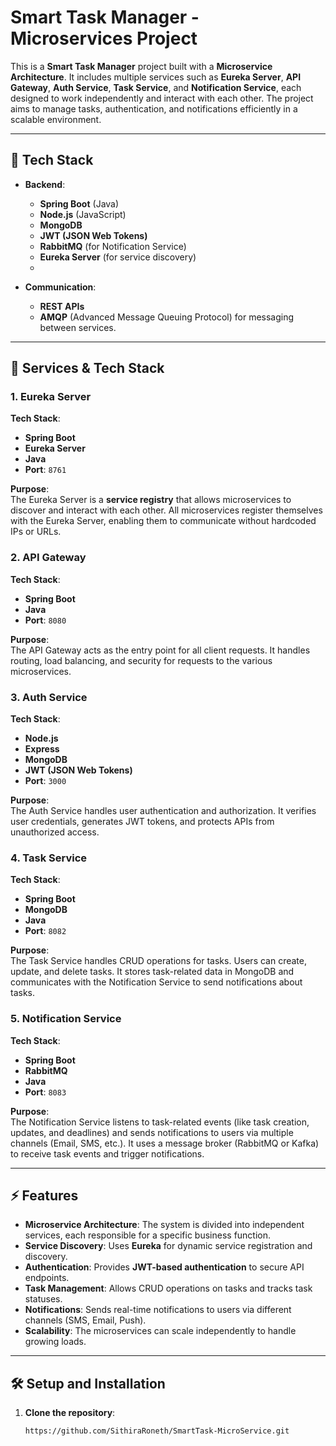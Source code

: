 # Smart Task Manager - Microservices Project

This is a **Smart Task Manager** project built with a **Microservice Architecture**. It includes multiple services such as **Eureka Server**, **API Gateway**, **Auth Service**, **Task Service**, and **Notification Service**, each designed to work independently and interact with each other. The project aims to manage tasks, authentication, and notifications efficiently in a scalable environment.

---

## 🚀 Tech Stack

- **Backend**:  
  - **Spring Boot** (Java)  
  - **Node.js** (JavaScript)  
  - **MongoDB**  
  - **JWT (JSON Web Tokens)**  
  - **RabbitMQ** (for Notification Service)  
  - **Eureka Server** (for service discovery)
  - 

- **Communication**:  
  - **REST APIs**  
  - **AMQP** (Advanced Message Queuing Protocol) for messaging between services.

---

## 🔧 Services & Tech Stack

### 1. **Eureka Server**  
**Tech Stack**:  
- **Spring Boot**  
- **Eureka Server**  
- **Java**  
- **Port**: `8761`  

**Purpose**:  
The Eureka Server is a **service registry** that allows microservices to discover and interact with each other. All microservices register themselves with the Eureka Server, enabling them to communicate without hardcoded IPs or URLs.

### 2. **API Gateway**  
**Tech Stack**:  
- **Spring Boot**  
- **Java**  
- **Port**: `8080`  

**Purpose**:  
The API Gateway acts as the entry point for all client requests. It handles routing, load balancing, and security for requests to the various microservices.

### 3. **Auth Service**  
**Tech Stack**:  
- **Node.js**  
- **Express**  
- **MongoDB**  
- **JWT (JSON Web Tokens)**  
- **Port**: `3000`  

**Purpose**:  
The Auth Service handles user authentication and authorization. It verifies user credentials, generates JWT tokens, and protects APIs from unauthorized access.

### 4. **Task Service**  
**Tech Stack**:  
- **Spring Boot**  
- **MongoDB**  
- **Java**  
- **Port**: `8082`  

**Purpose**:  
The Task Service handles CRUD operations for tasks. Users can create, update, and delete tasks. It stores task-related data in MongoDB and communicates with the Notification Service to send notifications about tasks.

### 5. **Notification Service**  
**Tech Stack**:  
- **Spring Boot**  
- **RabbitMQ**   
- **Java**  
- **Port**: `8083`  

**Purpose**:  
The Notification Service listens to task-related events (like task creation, updates, and deadlines) and sends notifications to users via multiple channels (Email, SMS, etc.). It uses a message broker (RabbitMQ or Kafka) to receive task events and trigger notifications.

---

## ⚡ Features

- **Microservice Architecture**: The system is divided into independent services, each responsible for a specific business function.
- **Service Discovery**: Uses **Eureka** for dynamic service registration and discovery.
- **Authentication**: Provides **JWT-based authentication** to secure API endpoints.
- **Task Management**: Allows CRUD operations on tasks and tracks task statuses.
- **Notifications**: Sends real-time notifications to users via different channels (SMS, Email, Push).
- **Scalability**: The microservices can scale independently to handle growing loads.

---

## 🛠️ Setup and Installation

1. **Clone the repository**:
   ```bash
   https://github.com/SithiraRoneth/SmartTask-MicroService.git




